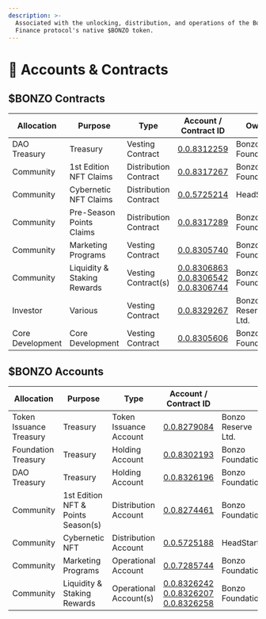 ```yaml
---
description: >-
  Associated with the unlocking, distribution, and operations of the Bonzo
  Finance protocol's native $BONZO token.
---
```


# 🏦 Accounts & Contracts

## $BONZO Contracts

<table><thead><tr><th width="126.86810302734375">Allocation</th><th width="155.69091796875">Purpose</th><th width="140.041015625">Type</th><th width="182.5391845703125">Account / Contract ID</th><th width="128.62481689453125">Owner</th></tr></thead><tbody><tr><td>DAO Treasury</td><td>Treasury</td><td>Vesting Contract</td><td><a href="https://hashscan.io/mainnet/contract/0.0.8312259">0.0.8312259</a></td><td>Bonzo Foundation</td></tr><tr><td>Community</td><td>1st Edition NFT Claims</td><td>Distribution Contract</td><td><a href="https://hashscan.io/mainnet/contract/0.0.8317267">0.0.8317267</a></td><td>Bonzo Foundation</td></tr><tr><td>Community</td><td>Cybernetic NFT Claims</td><td>Distribution Contract</td><td><a href="https://hashscan.io/mainnet/contract/0.0.5725214">0.0.5725214</a><br></td><td>HeadStarter</td></tr><tr><td>Community</td><td>Pre-Season Points Claims</td><td>Distribution Contract</td><td><a href="https://hashscan.io/mainnet/contract/0.0.8317289">0.0.8317289</a></td><td>Bonzo Foundation</td></tr><tr><td>Community</td><td>Marketing Programs</td><td>Vesting Contract</td><td><a href="https://hashscan.io/mainnet/contract/0.0.8305740">0.0.8305740</a></td><td>Bonzo Foundation</td></tr><tr><td>Community</td><td>Liquidity &#x26; Staking Rewards</td><td>Vesting Contract(s)</td><td><a href="https://hashscan.io/mainnet/contract/0.0.8306863">0.0.8306863</a><br><a href="https://hashscan.io/mainnet/contract/0.0.8306542">0.0.8306542</a><br><a href="https://hashscan.io/mainnet/contract/0.0.8306744">0.0.8306744</a></td><td>Bonzo Foundation</td></tr><tr><td>Investor</td><td>Various</td><td>Vesting Contract</td><td><a href="https://hashscan.io/mainnet/contract/0.0.8329267">0.0.8329267</a></td><td>Bonzo Reserve Ltd.</td></tr><tr><td>Core Development</td><td>Core Development</td><td>Vesting Contract</td><td><a href="https://hashscan.io/mainnet/contract/0.0.8305606">0.0.8305606</a></td><td>Bonzo Foundation</td></tr></tbody></table>

## $BONZO Accounts

<table><thead><tr><th width="141.40972900390625">Allocation</th><th width="165.75">Purpose</th><th width="144.0833740234375">Type</th><th width="165.9468994140625">Account / Contract ID</th><th width="120.31243896484375"></th></tr></thead><tbody><tr><td>Token Issuance Treasury</td><td>Treasury</td><td>Token Issuance Account</td><td><a href="https://hashscan.io/mainnet/account/0.0.8279084">0.0.8279084</a></td><td>Bonzo Reserve Ltd.</td></tr><tr><td>Foundation Treasury</td><td>Treasury</td><td>Holding Account</td><td><a href="https://hashscan.io/mainnet/account/0.0.8302193">0.0.8302193</a></td><td>Bonzo Foundation</td></tr><tr><td>DAO Treasury</td><td>Treasury</td><td>Holding Account</td><td><a href="https://hashscan.io/mainnet/account/0.0.8326196">0.0.8326196</a></td><td>Bonzo Foundation</td></tr><tr><td>Community</td><td>1st Edition NFT &#x26; Points Season(s)</td><td>Distribution Account</td><td><a href="https://hashscan.io/mainnet/account/0.0.8274461">0.0.8274461</a></td><td>Bonzo Foundation</td></tr><tr><td>Community</td><td>Cybernetic NFT</td><td>Distribution Account</td><td><a href="https://hashscan.io/mainnet/account/0.0.8274461">0.0.5725188</a></td><td>HeadStarter</td></tr><tr><td>Community</td><td>Marketing Programs</td><td>Operational Account</td><td><a href="https://hashscan.io/mainnet/account/0.0.7285744">0.0.7285744</a></td><td>Bonzo Foundation</td></tr><tr><td>Community</td><td>Liquidity &#x26; Staking Rewards</td><td>Operational Account(s)</td><td><a href="https://hashscan.io/mainnet/account/0.0.8326242?ph=1&#x26;ps=1&#x26;pt=1&#x26;pn=1&#x26;pc=1&#x26;pr=1&#x26;pa=1&#x26;pf=1">0.0.8326242</a><br><a href="https://hashscan.io/mainnet/account/0.0.8326207">0.0.8326207</a><br><a href="https://hashscan.io/mainnet/account/0.0.8326258">0.0.8326258</a></td><td>Bonzo Foundation</td></tr></tbody></table>

